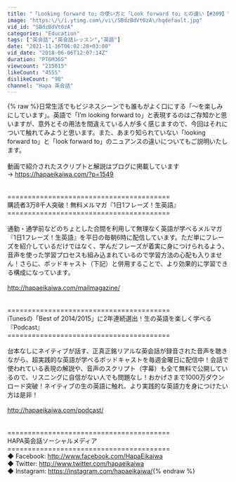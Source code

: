 ```yaml
---
title: "「Looking forward to」の使い方と「Look forward to」との違い【#209】"
image: "https:\/\/i.ytimg.com\/vi\/SBdzBdVt0zA\/hqdefault.jpg"
vid_id: "SBdzBdVt0zA"
categories: "Education"
tags: ["英会話","英会話レッスン","英語"]
date: "2021-11-16T06:02:28+03:00"
vid_date: "2018-06-06T12:07:14Z"
duration: "PT6M36S"
viewcount: "215815"
likeCount: "4555"
dislikeCount: "98"
channel: "Hapa 英会話"
---
```

{% raw %}日常生活でもビジネスシーンでも誰もがよく口にする「〜を楽しみにしています」。英語で「I’m looking forward to」と表現するのはご存知かと思いますが、意外とその用法を間違えている人が多く感じますので、今回はそれについて触れてみようと思います。また、あまり知られていない「looking forward to」と「look forward to」のニュアンスの違いについてもご説明いたします。<br /><br />動画で紹介されたスクリプトと解説はブログに掲載しています<br />→ <a rel="nofollow" target="blank" href="https://hapaeikaiwa.com/?p=1549">https://hapaeikaiwa.com/?p=1549</a><br /><br /><br />========================================<br />購読者3万8千人突破！無料メルマガ『1日1フレーズ！生英語』<br />========================================<br /><br />通勤・通学前などのちょとした合間を利用して無理なく英語が学べるメルマガ『1日1フレーズ！生英語』を平日の毎朝6時に配信しています。ただ単にフレーズを紹介しているだけではなく、学んだフレーズが着実に身につけられるよう、音声を使った学習プロセスも組み込まれているので学習方法の心配も入りません！さらに、ポッドキャスト（下記）と併用することで、より効果的に学習できる構成になっています。<br /><br /><a rel="nofollow" target="blank" href="http://hapaeikaiwa.com/mailmagazine/">http://hapaeikaiwa.com/mailmagazine/</a><br /><br /><br />========================================<br />iTunesの「Best of 2014/2015」に2年連続選出！生の英語を楽しく学べる『Podcast』<br />========================================<br /><br />台本なしにネイティブが話す、正真正銘リアルな英会話が録音された音声を聴きながら、超実践的な英語が学べるポッドキャストを毎週金曜日に配信中！会話で使われている表現の解説や、音声のスクリプト（字幕）も全て無料で公開しているので、リスニングに自信がない人でも問題なし！おかげさまで1000万ダウンロード突破！ネイティブの生の英語に触れ、より実践的な英語力を身につけたい方は是非！<br /><br /><a rel="nofollow" target="blank" href="http://hapaeikaiwa.com/podcast/">http://hapaeikaiwa.com/podcast/</a><br /><br /><br />========================================<br />HAPA英会話ソーシャルメディア<br />========================================<br />◆ Facebook: <a rel="nofollow" target="blank" href="http://www.facebook.com/HapaEikaiwa">http://www.facebook.com/HapaEikaiwa</a><br />◆ Twitter: <a rel="nofollow" target="blank" href="http://www.twitter.com/hapaeikaiwa">http://www.twitter.com/hapaeikaiwa</a><br />◆ Instagram: <a rel="nofollow" target="blank" href="https://instagram.com/hapaeikaiwa/">https://instagram.com/hapaeikaiwa/</a>{% endraw %}
